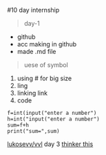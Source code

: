 #10 day internship
>day-1
- github
- acc making in github
- made .md file 
> uese of symbol
1. using # for big size
2. ling
3. linking link
4. code
```
f=int(input("enter a number")
h=int("input("enter a number")
sum=f+h
print("sum=",sum)
```
[lukosevv/vvl](https://github.com/lukosevv/vvl)
day 3
[thinker this](https://www.tinkercad.com/things/8uIxXHKhopy-amazing-stantia/editel?tenant=circuits)
